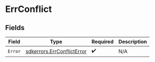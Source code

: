 # ErrConflict


## Fields

| Field                                                                    | Type                                                                     | Required                                                                 | Description                                                              |
| ------------------------------------------------------------------------ | ------------------------------------------------------------------------ | ------------------------------------------------------------------------ | ------------------------------------------------------------------------ |
| `Error`                                                                  | [sdkerrors.ErrConflictError](../../models/sdkerrors/errconflicterror.md) | :heavy_check_mark:                                                       | N/A                                                                      |